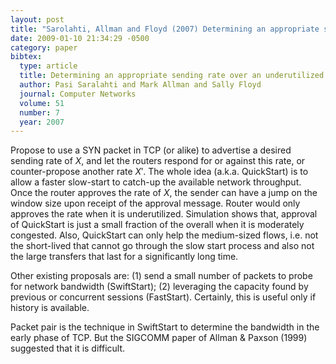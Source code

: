 ```yaml
---
layout: post
title: "Sarolahti, Allman and Floyd (2007) Determining an appropriate sending rate over an underutilized network path (ComNet 51(7))"
date: 2009-01-10 21:34:29 -0500
category: paper
bibtex:
  type: article
  title: Determining an appropriate sending rate over an underutilized network path (ComNet 51(7))
  author: Pasi Saralahti and Mark Allman and Sally Floyd
  journal: Computer Networks
  volume: 51
  number: 7
  year: 2007
---
```

Propose to use a SYN packet in TCP (or alike) to advertise a desired sending
rate of $X$, and let the routers respond for or against this rate, or
counter-propose another rate $X'$. The whole idea (a.k.a. QuickStart) is to
allow a faster slow-start to catch-up the available network throughput. Once
the router approves the rate of $X$, the sender can have a jump on the window
size upon receipt of the approval message. Router would only approves the rate
when it is underutilized. Simulation shows that, approval of QuickStart is just
a small fraction of the overall when it is moderately congested. Also,
QuickStart can only help the medium-sized flows, i.e. not the short-lived that
cannot go through the slow start process and also not the large transfers that
last for a significantly long time.

Other existing proposals are: (1) send a small number of packets to probe for
network bandwidth (SwiftStart); (2) leveraging the capacity found by previous
or concurrent sessions (FastStart). Certainly, this is useful only if history
is available.

Packet pair is the technique in SwiftStart to determine the bandwidth in the
early phase of TCP. But the SIGCOMM paper of Allman & Paxson (1999) suggested
that it is difficult.



